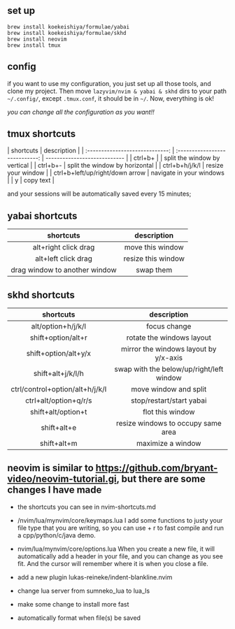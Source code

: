 ## set up

```
brew install koekeishiya/formulae/yabai
brew install koekeishiya/formulae/skhd
brew install neovim
brew install tmux
```

## config

if you want to use my configuration, you just set up all those tools, and clone my project. Then move `lazyvim/nvim & yabai & skhd` dirs to your path `~/.config/`, except `.tmux.conf`, it should be in `~/`. Now, everything is ok!

_you can change all the configuration as you want!!_

## tmux shortcuts

|            shortcuts            |          description           |
| :-----------------------------: | :----------------------------: | ---------------------------- |
|             ctrl+b+             |                                | split the window by vertical |
|            ctrl+b+-             | split the window by horizontal |
|         ctrl+b+h/j/k/l          |       resize your window       |
| ctrl+b+left/up/right/down arrow |    navigate in your windows    |
|                y                |           copy text            |

and your sessions will be automatically saved every 15 minutes;

## yabai shortcuts

|           shortcuts           |    description     |
| :---------------------------: | :----------------: |
|     alt+right click drag      |  move this window  |
|      alt+left click drag      | resize this window |
| drag window to another window |     swap them      |

## skhd shortcuts

|            shortcuts            |               description                |
| :-----------------------------: | :--------------------------------------: |
|       alt/option+h/j/k/l        |               focus change               |
|       shift+option/alt+r        |        rotate the windows layout         |
|      shift+option/alt+y/x       |  mirror the windows layout by y/x-axis   |
|        shift+alt+j/k/l/h        | swap with the below/up/right/left window |
| ctrl/control+option/alt+h/j/k/l |          move window and split           |
|      ctrl+alt/option+q/r/s      |         stop/restart/start yabai         |
|       shift+alt/option+t        |             flot this window             |
|           shift+alt+e           |    resize windows to occupy same area    |
|           shift+alt+m           |            maximize a window             |

## neovim is similar to https://github.com/bryant-video/neovim-tutorial.gi, but there are some changes I have made

- the shortcuts you can see in nvim-shortcuts.md

- /nvim/lua/mynvim/core/keymaps.lua
  I add some functions to justy your file type that you are writing, so you can use <leader> + r to fast compile and run a cpp/python/c/java demo.

- nvim/lua/mynvim/core/options.lua
  When you create a new file, it will automatically add a header in your file, and you can change as you see fit.
  And the cursor will remember where it is when you close a file.

- add a new plugin
  lukas-reineke/indent-blankline.nvim

- change lua server from sumneko_lua to lua_ls

- make some change to install more fast

- automatically format when file(s) be saved
